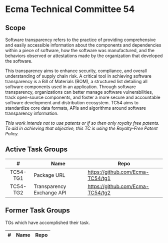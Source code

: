 # Ecma Technical Committee 54

## Scope

Software transparency refers to the practice of providing comprehensive and easily accessible information about the components and dependencies within a piece of software, how the software was manufactured, and the behaviors observed or attestations made by the organization that developed the software. 

This transparency aims to enhance security, compliance, and overall understanding of supply chain risk. A critical tool in achieving software transparency is a Bill of Materials (BOM), a structured list detailing all software components used in an application. Through software transparency, organizations can better manage software vulnerabilities, track open-source components, and foster a more secure and accountable software development and distribution ecosystem. TC54 aims to standardize core data formats, APIs and algorithms around software transparency information.

_This work intends not to use patents or if so then only royalty free patents. To aid in achieving that objective, this TC is using the Royalty-Free Patent Policy._

## Active Task Groups

| # | Name | Repo | 
|:-:|------|------|
| TC54-TG1 | Package URL | <https://github.com/Ecma-TC54/tg1> |
| TC54-TG2 | Transparency Exchange API | <https://github.com/Ecma-TC54/tg2> |

## Former Task Groups

TGs which have accomplished their task.

| # | Name | Repo | 
|:-:|------|------|

